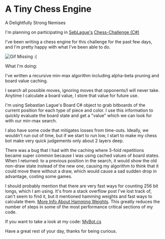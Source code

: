 <!-- 2023-07-29- -->

# A Tiny Chess Engine

A Delightfully Strong Nemises

I'm planning on participating in [SebLague's](https://www.youtube.com/@SebastianLague) [Chess-Challenge (C#)](https://github.com/SebLague/Chess-Challenge)

I've been writing a chess engine for this challenge for the past few days, and I'm pretty happy with what I've been able to do.

![Gif Missing :(](/assets/gifs/chess-engine.gif)

What I'm doing:

I've written a recursive min-max algorithm including alpha-beta pruning and board value caching.

I search all possible moves, ignoring moves that opponents/I will never take. Anytime I calculate a board value, I store that value for future use.

I'm using Sebastian Lague's Board C# object to grab bitboards of the current position for each type of piece and color. I use this information to quickly evaluate the board state and get a "value" which we can look for with our min-max search.

I also have some code that mitigates losses from time-outs. Ideally, we wouldn't run out of time, but if we start to run low, I start to make my chess bot make very quick judgements only about 2 layers deep.

There was a bug that I had with the caching where 3-fold repetitions became super common because I was using cached values of board states. When I returned: to a previous position in the search, it would show the old non-draw state instead of the new one, causing my algorithm to think that it could move there without a draw, which would cause a sad sudden drop in advantage, costing some games.

I should probably mention that there are very fast ways for counting 256 bit longs, which I am using. It's from a stack overflow post I've lost track of, can't seem to find it, but it mentioned hamming weights and fast ways to calculate them. [More Info About Hamming Weights](https://en.wikipedia.org/wiki/Hamming_weight). This greatly reduces the number of steps in some of the most performance critical sections of my code.

If you want to take a look at my code: [MyBot.cs](https://gitlab.com/cameron.dugan/chess-challenge/-/blob/main/Chess-Challenge/src/My%20Bot/MyBot.cs?ref_type=heads)

Have a great rest of your day, thanks for being curious.
